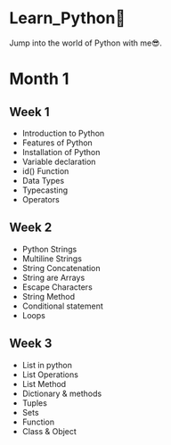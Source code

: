 # Learn_Python🐍

Jump into the world of Python with me😎.

# Month 1

## Week 1

- Introduction to Python
- Features of Python
- Installation of Python
- Variable declaration
- id() Function
- Data Types
- Typecasting
- Operators

## Week 2

- Python Strings
- Multiline Strings
- String Concatenation
- String are Arrays
- Escape Characters
- String Method
- Conditional statement
- Loops

## Week 3

- List in python
- List Operations
- List Method
- Dictionary & methods
- Tuples
- Sets
- Function
- Class & Object
